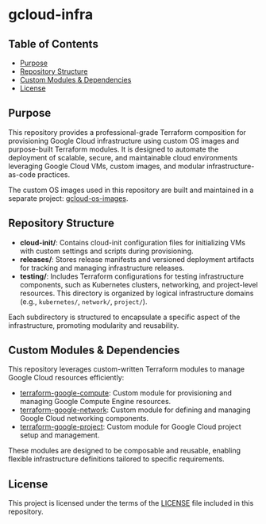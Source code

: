# gcloud-infra

## Table of Contents
- [Purpose](#purpose)
- [Repository Structure](#repository-structure)
- [Custom Modules & Dependencies](#custom-modules--dependencies)
- [License](#license)

## Purpose
This repository provides a professional-grade Terraform composition for provisioning Google Cloud infrastructure using custom OS images and purpose-built Terraform modules. It is designed to automate the deployment of scalable, secure, and maintainable cloud environments leveraging Google Cloud VMs, custom images, and modular infrastructure-as-code practices.

The custom OS images used in this repository are built and maintained in a separate project: [gcloud-os-images](https://github.com/aka-org/gcloud-os-images).

## Repository Structure
- **cloud-init/**: Contains cloud-init configuration files for initializing VMs with custom settings and scripts during provisioning.
- **releases/**: Stores release manifests and versioned deployment artifacts for tracking and managing infrastructure releases.
- **testing/**: Includes Terraform configurations for testing infrastructure components, such as Kubernetes clusters, networking, and project-level resources. This directory is organized by logical infrastructure domains (e.g., `kubernetes/`, `network/`, `project/`).

Each subdirectory is structured to encapsulate a specific aspect of the infrastructure, promoting modularity and reusability.

## Custom Modules & Dependencies
This repository leverages custom-written Terraform modules to manage Google Cloud resources efficiently:
- [terraform-google-compute](https://github.com/aka-org/terraform-google-compute): Custom module for provisioning and managing Google Compute Engine resources.
- [terraform-google-network](https://github.com/aka-org/terraform-google-network): Custom module for defining and managing Google Cloud networking components.
- [terraform-google-project](https://github.com/aka-org/terraform-google-project): Custom module for Google Cloud project setup and management.

These modules are designed to be composable and reusable, enabling flexible infrastructure definitions tailored to specific requirements.

## License
This project is licensed under the terms of the [LICENSE](LICENSE) file included in this repository.
